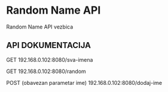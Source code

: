 # Random Name API

Random Name API vezbica

## API DOKUMENTACIJA

GET
192.168.0.102:8080/sva-imena

GET
192.168.0.102:8080/random

POST
(obavezan parametar ime)
192.168.0.102:8080/dodaj-ime
